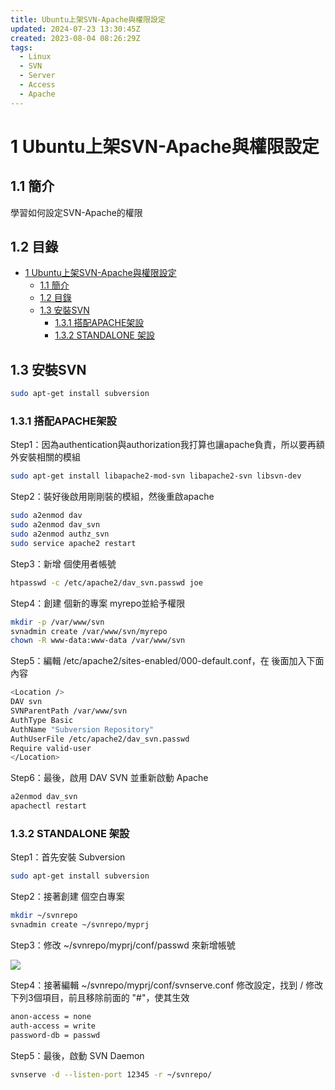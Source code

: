 ```yaml
---
title: Ubuntu上架SVN-Apache與權限設定
updated: 2024-07-23 13:30:45Z
created: 2023-08-04 08:26:29Z
tags:
  - Linux
  - SVN
  - Server
  - Access
  - Apache
---
```


# 1 Ubuntu上架SVN-Apache與權限設定


## 1.1 簡介
學習如何設定SVN-Apache的權限

## 1.2 目錄

- [1 Ubuntu上架SVN-Apache與權限設定](#1-ubuntu上架svn-apache與權限設定)
  - [1.1 簡介](#11-簡介)
  - [1.2 目錄](#12-目錄)
  - [1.3 安裝SVN](#13-安裝svn)
    - [1.3.1 搭配APACHE架設](#131-搭配apache架設)
    - [1.3.2 STANDALONE 架設](#132-standalone-架設)

## 1.3 安裝SVN

```bash
sudo apt-get install subversion
```

<!--more-->

### 1.3.1 搭配APACHE架設

Step1：因為authentication與authorization我打算也讓apache負責，所以要再額外安裝相關的模組

```bash
sudo apt-get install libapache2-mod-svn libapache2-svn libsvn-dev
```

Step2：裝好後啟用剛剛裝的模組，然後重啟apache

```bash
sudo a2enmod dav
sudo a2enmod dav_svn
sudo a2enmod authz_svn
sudo service apache2 restart
```

Step3：新增 個使用者帳號

```bash
htpasswd -c /etc/apache2/dav_svn.passwd joe
```

Step4：創建 個新的專案 myrepo並給予權限

```bash
mkdir -p /var/www/svn
svnadmin create /var/www/svn/myrepo
chown -R www-data:www-data /var/www/svn
```

Step5：編輯 /etc/apache2/sites-enabled/000-default.conf，在 後面加入下面內容

```bash
<Location />
DAV svn
SVNParentPath /var/www/svn
AuthType Basic
AuthName "Subversion Repository"
AuthUserFile /etc/apache2/dav_svn.passwd
Require valid-user
</Location>
```

Step6：最後，啟用 DAV SVN 並重新啟動 Apache

```bash
a2enmod dav_svn
apachectl restart
```

### 1.3.2 STANDALONE 架設

Step1：首先安裝 Subversion

```bash
sudo apt-get install subversion
```

Step2：接著創建 個空白專案

```bash
mkdir ~/svnrepo
svnadmin create ~/svnrepo/myprj
```

Step3：修改 ~/svnrepo/myprj/conf/passwd 來新增帳號

![](https://mybookstack.zeabur.app/uploads/images/gallery/2025-08/JkZ7b463ccb-upload-afbbecabb7bec4722784d3d94d2af6df.png)


Step4：接著編輯 ~/svnrepo/myprj/conf/svnserve.conf 修改設定，找到 / 修改下列3個項目，前且移除前面的 "#"，使其生效

```bash
anon-access = none
auth-access = write
password-db = passwd
```

Step5：最後，啟動 SVN Daemon

```bash
svnserve -d --listen-port 12345 -r ~/svnrepo/
```